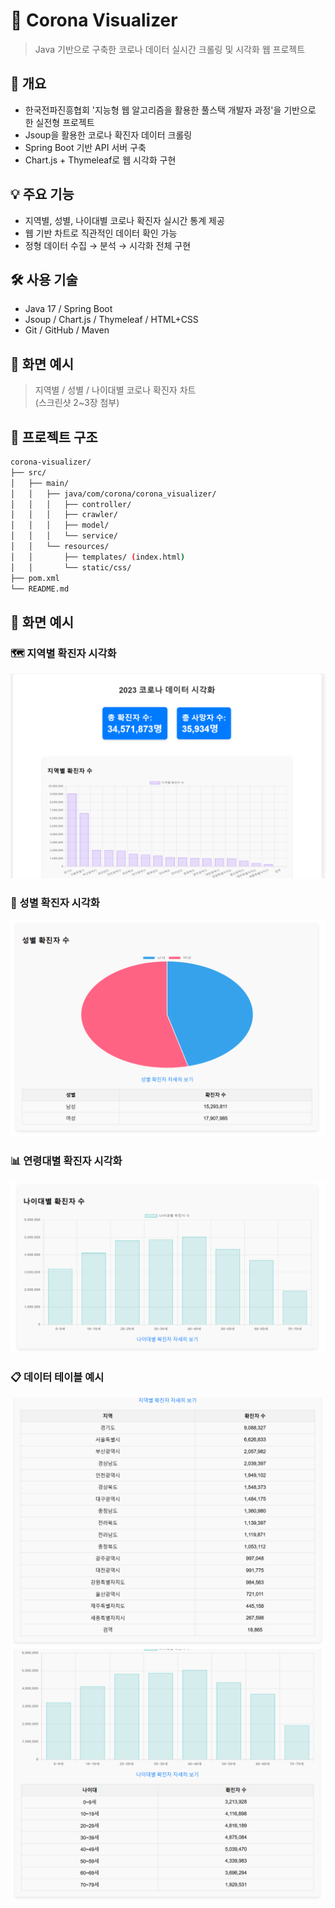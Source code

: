 # 🦠 Corona Visualizer
> Java 기반으로 구축한 코로나 데이터 실시간 크롤링 및 시각화 웹 프로젝트

## 📌 개요
- 한국전파진흥협회 '지능형 웹 알고리즘을 활용한 풀스택 개발자 과정'을 기반으로 한 실전형 프로젝트
- Jsoup을 활용한 코로나 확진자 데이터 크롤링
- Spring Boot 기반 API 서버 구축
- Chart.js + Thymeleaf로 웹 시각화 구현

## 💡 주요 기능
- 지역별, 성별, 나이대별 코로나 확진자 실시간 통계 제공
- 웹 기반 차트로 직관적인 데이터 확인 가능
- 정형 데이터 수집 → 분석 → 시각화 전체 구현

## 🛠 사용 기술
- Java 17 / Spring Boot
- Jsoup / Chart.js / Thymeleaf / HTML+CSS
- Git / GitHub / Maven

## 📸 화면 예시
> 지역별 / 성별 / 나이대별 코로나 확진자 차트  
(스크린샷 2~3장 첨부)

## 📁 프로젝트 구조
```bash
corona-visualizer/
├── src/
│   ├── main/
│   │   ├── java/com/corona/corona_visualizer/
│   │   │   ├── controller/
│   │   │   ├── crawler/
│   │   │   ├── model/
│   │   │   └── service/
│   │   └── resources/
│   │       ├── templates/ (index.html)
│   │       └── static/css/
├── pom.xml
└── README.md
```

## 📸 화면 예시

### 🗺️ 지역별 확진자 시각화
![지역별](img/지역별확진자수1.png)

### 🧍 성별 확진자 시각화
![성별](img/성별확진자수.png)

### 📊 연령대별 확진자 시각화
![연령대](img/나이대별확진자수1.png)

### 📋 데이터 테이블 예시
![테이블1](img/지역별확진자수2.png)
![테이블2](img/나이대별확진자수2.png)

